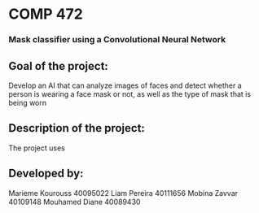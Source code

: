 # COMP 472

### Mask classifier using a Convolutional Neural Network

   ## Goal of the project:

Develop an AI that can analyze images of faces and detect whether a person is wearing a face mask or not, as well as the type of mask that is being worn

   ## Description of the project:
   
The project uses
   
   
   ## Developed by:

Marieme Kourouss 40095022
Liam Pereira 40111656
Mobina Zavvar 40109148
Mouhamed Diane 40089430
